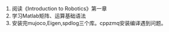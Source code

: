 1. 阅读《Introduction to Robotics》第一章
2. 学习Matlab矩阵、运算基础语法
3. 安装完mujoco,Eigen,spdlog三个库。cppzmq安装编译遇到问题。